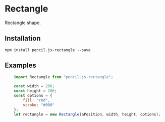 # Rectangle

Rectangle shape.


## Installation

    npm install pencil.js-rectangle --save


## Examples

```js
    import Rectangle from "pencil.js-rectangle";
    
    const width = 200;
    const height = 100;
    const options = {
        fill: "red",
        stroke: "#000"
    };
    let rectangle = new Rectangle(aPosition, width, height, options);
```
